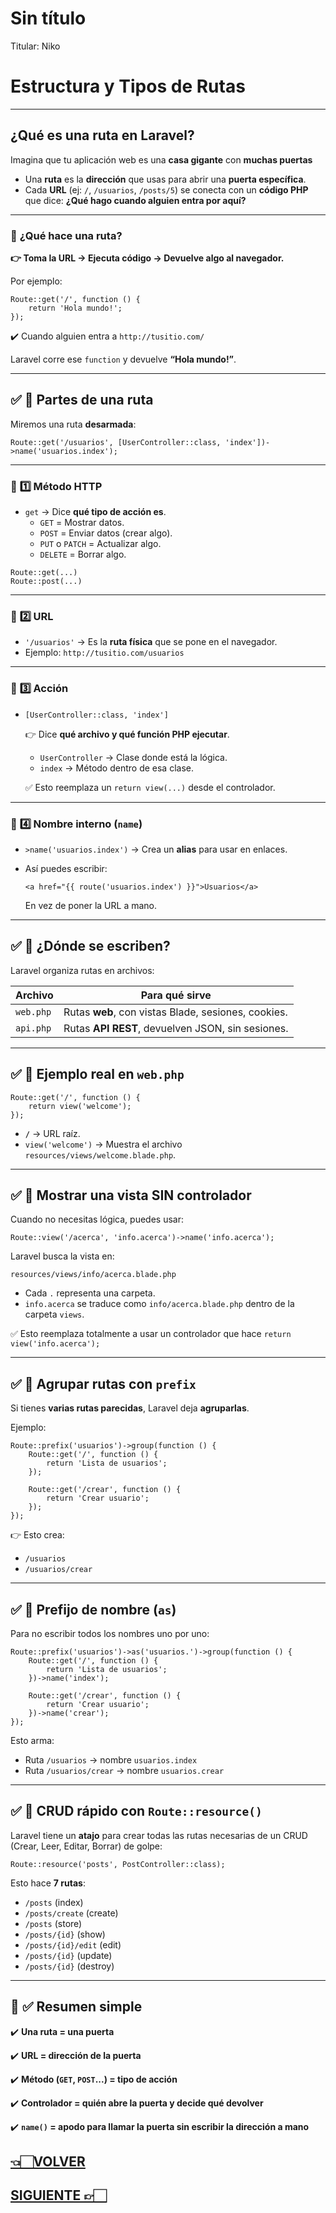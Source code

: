 # Sin título

Titular: Niko

# Estructura y Tipos de Rutas

---

## **¿Qué es una ruta en Laravel?**

Imagina que tu aplicación web es una **casa gigante** con **muchas puertas**

- Una **ruta** es la **dirección** que usas para abrir una **puerta específica**.
- Cada **URL** (ej: `/`, `/usuarios`, `/posts/5`) se conecta con un **código PHP** que dice: **¿Qué hago cuando alguien entra por aquí?**

---

### 🔑 **¿Qué hace una ruta?**

**👉 Toma la URL → Ejecuta código → Devuelve algo al navegador.**

Por ejemplo:

```
Route::get('/', function () {
    return 'Hola mundo!';
});
```

✔️ Cuando alguien entra a `http://tusitio.com/`

Laravel corre ese `function` y devuelve **“Hola mundo!”**.

---

## ✅ **📍 Partes de una ruta**

Miremos una ruta **desarmada**:

```
Route::get('/usuarios', [UserController::class, 'index'])->name('usuarios.index');
```

---

### 📌 **1️⃣ Método HTTP**

- `get` → Dice **qué tipo de acción es**.
    - `GET` = Mostrar datos.
    - `POST` = Enviar datos (crear algo).
    - `PUT` o `PATCH` = Actualizar algo.
    - `DELETE` = Borrar algo.

```
Route::get(...)
Route::post(...)
```

---

### 📌 **2️⃣ URL**

- `'/usuarios'` → Es la **ruta física** que se pone en el navegador.
- Ejemplo: `http://tusitio.com/usuarios`

---

### 📌 **3️⃣ Acción**

- `[UserController::class, 'index']`
    
    👉 Dice **qué archivo y qué función PHP ejecutar**.
    
    - `UserController` → Clase donde está la lógica.
    - `index` → Método dentro de esa clase.
    
    ✅ Esto reemplaza un `return view(...)` desde el controlador.
    

---

### 📌 **4️⃣ Nombre interno (`name`)**

- `>name('usuarios.index')` → Crea un **alias** para usar en enlaces.
- Así puedes escribir:
    
    ```
    <a href="{{ route('usuarios.index') }}">Usuarios</a>
    ```
    
    En vez de poner la URL a mano.
    

---

## ✅ **📍 ¿Dónde se escriben?**

Laravel organiza rutas en archivos:

| Archivo | Para qué sirve |
| --- | --- |
| `web.php` | Rutas **web**, con vistas Blade, sesiones, cookies. |
| `api.php` | Rutas **API REST**, devuelven JSON, sin sesiones. |

---

## ✅ **📍 Ejemplo real en `web.php`**

```
Route::get('/', function () {
    return view('welcome');
});
```

- **`/`** → URL raíz.
- `view('welcome')` → Muestra el archivo `resources/views/welcome.blade.php`.

---

## ✅ **📍 Mostrar una vista SIN controlador**

Cuando no necesitas lógica, puedes usar:

```
Route::view('/acerca', 'info.acerca')->name('info.acerca');
```

Laravel busca la vista en:

```
resources/views/info/acerca.blade.php
```

- Cada `.` representa una carpeta.
- `info.acerca` se traduce como `info/acerca.blade.php` dentro de la carpeta `views`.

✅ Esto reemplaza totalmente a usar un controlador que hace `return view('info.acerca');`

---

## ✅ **📍 Agrupar rutas con `prefix`**

Si tienes **varias rutas parecidas**, Laravel deja **agruparlas**.

Ejemplo:

```
Route::prefix('usuarios')->group(function () {
    Route::get('/', function () {
        return 'Lista de usuarios';
    });

    Route::get('/crear', function () {
        return 'Crear usuario';
    });
});
```

👉 Esto crea:

- `/usuarios`
- `/usuarios/crear`

---

## ✅ **📍 Prefijo de nombre (`as`)**

Para no escribir todos los nombres uno por uno:

```
Route::prefix('usuarios')->as('usuarios.')->group(function () {
    Route::get('/', function () {
        return 'Lista de usuarios';
    })->name('index');

    Route::get('/crear', function () {
        return 'Crear usuario';
    })->name('crear');
});
```

Esto arma:

- Ruta `/usuarios` → nombre `usuarios.index`
- Ruta `/usuarios/crear` → nombre `usuarios.crear`

---

## ✅ **📍 CRUD rápido con `Route::resource()`**

Laravel tiene un **atajo** para crear todas las rutas necesarias de un CRUD (Crear, Leer, Editar, Borrar) de golpe:

```
Route::resource('posts', PostController::class);
```

Esto hace **7 rutas**:

- `/posts` (index)
- `/posts/create` (create)
- `/posts` (store)
- `/posts/{id}` (show)
- `/posts/{id}/edit` (edit)
- `/posts/{id}` (update)
- `/posts/{id}` (destroy)

---

## 🏑 **✅ Resumen simple**

✔️ **Una ruta = una puerta**

✔️ **URL = dirección de la puerta**

✔️ **Método (`GET`, `POST`...) = tipo de acción**

✔️ **Controlador = quién abre la puerta y decide qué devolver**

✔️ **`name()` = apodo para llamar la puerta sin escribir la dirección a mano**

## [👈🏻VOLVER](Laravel%20index.md)

## [SIGUIENTE 👉🏻](Parámetros%20y%20Nombres.md)